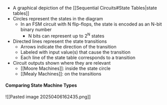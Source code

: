 - A graphical depiction of the [[Sequential Circuits#State Tables|state tables]]
- Circles represent the states in the diagram
	- In an FSM circuit with N flip-flops, the state is encoded as an N-bit binary number
		- N bits can represent up to 2<sup>N</sup> states
- Directed lines represent the state transitions
	- Arrows indicate the direction of the transition
	- Labeled with input value(s) that cause the transition
	- Each line of the state table corresponds to a transition
- Circuit outputs shown where they are relevant
	- [[Moore Machines]]: inside the state circle
	- [[Mealy Machines]]: on the transitions

#### Comparing State Machine Types
![[Pasted image 20250406162435.png]]
